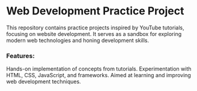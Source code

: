# Web Development Practice Project
This repository contains practice projects inspired by YouTube tutorials, focusing on website development. It serves as a sandbox for exploring modern web technologies and honing development skills.

### Features:

Hands-on implementation of concepts from tutorials.
Experimentation with HTML, CSS, JavaScript, and frameworks.
Aimed at learning and improving web development techniques.
